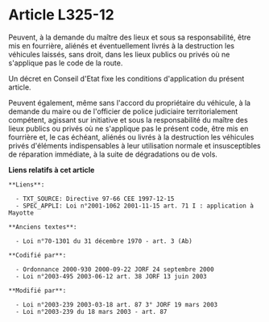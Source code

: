 # Article L325-12

Peuvent, à la demande du maître des lieux et sous sa responsabilité, être mis en fourrière, aliénés et éventuellement livrés
à la destruction les véhicules laissés, sans droit, dans les lieux publics ou privés où ne s'applique pas le code de la
route.

Un décret en Conseil d'Etat fixe les conditions d'application du présent article.

Peuvent également, même sans l'accord du propriétaire du véhicule, à la demande du maire ou de l'officier de police
judiciaire territorialement compétent, agissant sur initiative et sous la responsabilité du maître des lieux publics ou
privés où ne s'applique pas le présent code, être mis en fourrière et, le cas échéant, aliénés ou livrés à la destruction les
véhicules privés d'éléments indispensables à leur utilisation normale et insusceptibles de réparation immédiate, à la suite
de dégradations ou de vols.

**Liens relatifs à cet article**

	**Liens**:

	  - TXT_SOURCE: Directive 97-66 CEE 1997-12-15
	  - SPEC_APPLI: Loi n°2001-1062 2001-11-15 art. 71 I : application à Mayotte

	**Anciens textes**:

	  - Loi n°70-1301 du 31 décembre 1970 - art. 3 (Ab)

	**Codifié par**:

	  - Ordonnance 2000-930 2000-09-22 JORF 24 septembre 2000
	  - Loi n°2003-495 2003-06-12 art. 38 JORF 13 juin 2003

	**Modifié par**:

	  - Loi n°2003-239 2003-03-18 art. 87 3° JORF 19 mars 2003
	  - Loi n°2003-239 du 18 mars 2003 - art. 87
